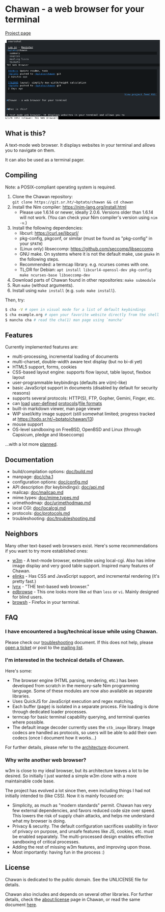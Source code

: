 # Chawan - a web browser for your terminal

[Project page](https://sr.ht/~bptato/chawan)

![Screenshot of Chawan displaying its SourceHut page](doc/showcase.png)

## What is this?

A text-mode web browser. It displays websites in your terminal and allows
you to navigate on them.

It can also be used as a terminal pager.

## Compiling

Note: a POSIX-compliant operating system is required.

1. Clone the Chawan repository:  
   `git clone https://git.sr.ht/~bptato/chawan && cd chawan`
2. Install the Nim compiler: <https://nim-lang.org/install.html>
	* Please use 1.6.14 or newer, ideally 2.0.6. Versions older than 1.6.14
	  will not work. (You can check your Nim compiler's version using
	  `nim -v`.)
3. Install the following dependencies:
	* libcurl: <https://curl.se/libcurl/>
	* pkg-config, pkgconf, or similar (must be found as "pkg-config" in your
	  `$PATH`)
	* (Linux only) libseccomp: <https://github.com/seccomp/libseccomp>
	* GNU make. On systems where it is not the default make, use `gmake`
	  in the following steps.
	* Recommended: a termcap library. e.g. ncurses comes with one.
	* TL;DR for Debian:
	  `apt install libcurl4-openssl-dev pkg-config make ncurses-base libseccomp-dev`
4. Download parts of Chawan found in other repositories: `make submodule`
5. Run `make` (without arguments).
6. Install using `make install` (e.g. `sudo make install`).

Then, try:

```bash
$ cha -V # open in visual mode for a list of default keybindings
$ cha example.org # open your favorite website directly from the shell
$ mancha cha # read the cha(1) man page using `mancha'
```

## Features

Currently implemented features are:

* multi-processing, incremental loading of documents
* multi-charset, double-width aware text display (but no bi-di yet)
* HTML5 support, forms, cookies
* CSS-based layout engine: supports flow layout, table layout, flexbox layout
* user-programmable keybindings (defaults are vi(m)-like)
* basic JavaScript support in documents (disabled by default for security
  reasons)
* supports several protocols: HTTP(S), FTP, Gopher, Gemini, Finger, etc.
* can [load](doc/localcgi.md) [user-defined](doc/urimethodmap.md)
  [protocols](doc/protocols.md)/[file formats](doc/mailcap.md)
* built-in markdown viewer, man page viewer
* WIP sixel/kitty image support (still somewhat limited; progress tracked at
  <https://todo.sr.ht/~bptato/chawan/13>)
* mouse support
* OS-level sandboxing on FreeBSD, OpenBSD and Linux (through Capsicum, pledge
  and libseccomp)

...with a lot more [planned](todo).

## Documentation

* build/compilation options: [doc/build.md](doc/build.md)
* manpage: [doc/cha.1](doc/cha.1)
* configuration options: [doc/config.md](doc/config.md)
* API description (for keybindings): [doc/api.md](doc/api.md)
* mailcap: [doc/mailcap.md](doc/mailcap.md)
* mime.types: [doc/mime.types.md](doc/mime.types.md)
* urimethodmap: [doc/urimethodmap.md](doc/urimethodmap.md)
* local CGI: [doc/localcgi.md](doc/localcgi.md)
* protocols: [doc/protocols.md](doc/protocols.md)
* troubleshooting: [doc/troubleshooting.md](doc/troubleshooting.md)

## Neighbors

Many other text-based web browsers exist. Here's some recommendations if you
want to try more established ones:

* [w3m](https://github.com/tats/w3m) - A text-mode browser, extensible using
  local-cgi. Also has inline image display and very good table support.
  Inspired many features of Chawan.
* [elinks](https://github.com/rkd77/elinks) - Has CSS and JavaScript support,
  and incremental rendering (it's pretty fast.)
* [lynx](https://lynx.invisible-island.net/) - "THE text-based web browser."
* [edbrowse](http://edbrowse.org/) - This one looks more like `ed` than
  `less` or `vi`. Mainly designed for blind users.
* [browsh](https://www.brow.sh/) - Firefox in your terminal.

## FAQ

### I have encountered a bug/technical issue while using Chawan.

Please check our [troubleshooting](doc/troubleshooting.md) document. If this
does not help, please [open a ticket](https://todo.sr.ht/~bptato/chawan)
or post to the [mailing list](mailto:~bptato/chawan-devel@lists.sr.ht).

### I'm interested in the technical details of Chawan.

Here's some:

* The browser engine (HTML parsing, rendering, etc.) has been developed
  from scratch in the memory-safe Nim programming language. Some of these
  modules are now also available as separate libraries.
* Uses QuickJS for JavaScript execution and regex matching.
* Each buffer (page) is isolated in a separate process. File loading is done
  through dedicated loader processes.
* termcap for basic terminal capability querying, and terminal queries where
  possible.
* The default image decoder currently uses the `stb_image` library. Image codecs
  are handled as protocols, so users will be able to add their own codecs (once
  I document how it works...)

For further details, please refer to the [architecture](doc/architecture.md)
document.

### Why write another web browser?

w3m is close to my ideal browser, but its architecture leaves a lot to be
desired. So initially I just wanted a simple w3m clone with a more maintainable
code base.

The project has evolved a lot since then, even including things I had not
initially intended to (like CSS). Now it is mainly focused on:

* Simplicity, as much as "modern standards" permit. Chawan has very few external
  dependencies, and favors reduced code size over speed. This lowers the risk
  of supply chain attacks, and helps me understand what my browser is doing.
* Privacy & security. The default configuration sacrifices usability in favor of
  privacy on purpose, and unsafe features like JS, cookies, etc. must be enabled
  separately. The multi-processed design enables effective sandboxing of
  critical processes.
* Adding the rest of missing w3m features, and improving upon those.
* Most importantly: having fun in the process :)

## License

Chawan is dedicated to the public domain. See the UNLICENSE file for details.

Chawan also includes and depends on several other libraries. For further
details, check the <about:license> page in Chawan, or read the same document
[here](res/license.md).
